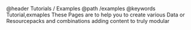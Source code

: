@header Tutorials / Examples
@path /examples
@keywords Tutorial,exmaples
These Pages are to help you to create various Data or Resourcepacks and combinations adding content to truly modular